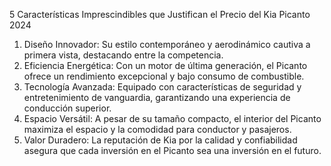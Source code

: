 5 Características Imprescindibles que Justifican el Precio del Kia Picanto 2024


1. Diseño Innovador: Su estilo contemporáneo y aerodinámico cautiva a primera vista, destacando entre la competencia.
2. Eficiencia Energética: Con un motor de última generación, el Picanto ofrece un rendimiento excepcional y bajo consumo de combustible.
3. Tecnología Avanzada: Equipado con características de seguridad y entretenimiento de vanguardia, garantizando una experiencia de conducción superior.
4. Espacio Versátil: A pesar de su tamaño compacto, el interior del Picanto maximiza el espacio y la comodidad para conductor y pasajeros.
5. Valor Duradero: La reputación de Kia por la calidad y confiabilidad asegura que cada inversión en el Picanto sea una inversión en el futuro.
